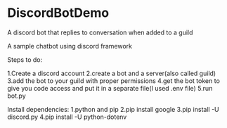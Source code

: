 # DiscordBotDemo
A discord bot that replies to conversation when added to a guild

A sample chatbot using discord framework

Steps to do:

1.Create a discord account 
2.create a bot and a server(also called guild) 
3.add the bot to your guild with proper permissions 
4.get the bot token to give you code access and put it in a separate file(I used .env file) 
5.run bot.py

Install dependencies: 
1.python and pip 
2.pip install google 
3.pip install -U discord.py 
4.pip install -U python-dotenv
